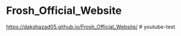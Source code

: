 # Frosh_Official_Website

https://dakshazad05.github.io/Frosh_Official_Website/
#   y o u t u b e - t e s t  
 